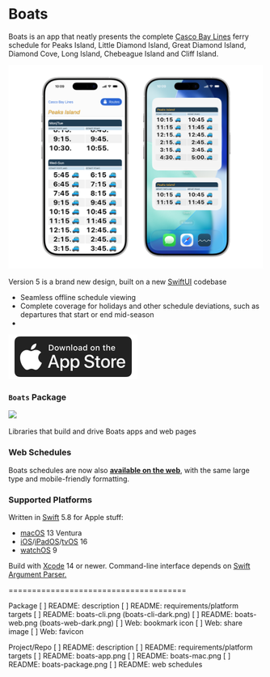 # Boats

Boats is an app that neatly presents the complete [Casco Bay Lines](https://cascobaylines.com) ferry schedule for Peaks Island, Little Diamond Island, Great Diamond Island, Diamond Cove, Long Island, Chebeague Island and Cliff Island.

![](docs/boats-app.png)

Version 5 is a brand new design, built on a new [SwiftUI](https://developer.apple.com/xcode/swiftui) codebase

* Seamless offline schedule viewing
* Complete coverage for holidays and other schedule deviations, such as departures that start or end mid-season
* 

[![Download on the App Store](docs/download.svg)](https://itunes.apple.com/app/id1152562893)

### `Boats` Package

![](docs/boats-package.png)

Libraries that build and drive Boats apps and web pages

### Web Schedules

Boats schedules are now also [__available on the web__](https://toddheasley.github.io/boats), with the same large type and mobile-friendly formatting.

### Supported Platforms

Written in [Swift](https://developer.apple.com/documentation/swift) 5.8 for Apple stuff:

* [macOS](https://developer.apple.com/macos) 13 Ventura
* [iOS](https://developer.apple.com/ios)/[iPadOS](https://developer.apple.com/ipad)/[tvOS](https://developer.apple.com/tvos) 16
* [watchOS](https://developer.apple.com/watchos) 9

Build with [Xcode](https://developer.apple.com/xcode) 14 or newer. Command-line interface depends on [Swift Argument Parser.](https://github.com/apple/swift-argument-parser)



======================================

Package
[ ] README: description
[ ] README: requirements/platform targets
[ ] README: boats-cli.png (boats-cli-dark.png)
[ ] README: boats-web.png (boats-web-dark.png)
[ ] Web: bookmark icon
[ ] Web: share image
[ ] Web: favicon

Project/Repo
[ ] README: description
[ ] README: requirements/platform targets
[ ] README: boats-app.png
[ ] README: boats-mac.png
[ ] README: boats-package.png
[ ] README: web schedules
